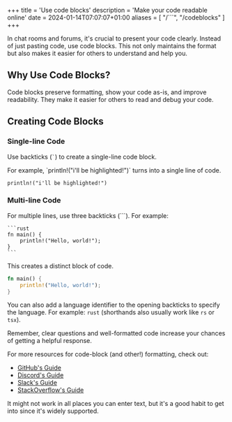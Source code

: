 +++
title = 'Use code blocks'
description = 'Make your code readable online'
date = 2024-01-14T07:07:07+01:00
aliases = [ "/```", "/codeblocks" ]
+++

In chat rooms and forums, it's crucial to present your code clearly. Instead of just pasting code, use code blocks. This not only maintains the format but also makes it easier for others to understand and help you.

## Why Use Code Blocks?

Code blocks preserve formatting, show your code as-is, and improve readability. They make it easier for others to read and debug your code.

## Creating Code Blocks

### Single-line Code

Use backticks (`` ` ``) to create a single-line code block.

For example,
\`println!("i'll be highlighted!")\` turns into a single line of code.

`println!("i'll be highlighted!")`

### Multi-line Code

For multiple lines, use three backticks (```). For example:

````
```rust
fn main() {
    println!("Hello, world!");
}
```
````

This creates a distinct block of code.

```rust
fn main() {
    println!("Hello, world!");
}
```

You can also add a language identifier to the opening backticks to specify the language. For example: `rust` (shorthands also usually work like `rs` or `tsx`).

Remember, clear questions and well-formatted code increase your chances of getting a helpful response.

For more resources for code-block (and other!) formatting, check out:

-   [GitHub's Guide](https://docs.github.com/en/get-started/writing-on-github/working-with-advanced-formatting/creating-and-highlighting-code-blocks)
-   [Discord's Guide](https://support.discord.com/hc/en-us/articles/210298617-Markdown-Text-101-Chat-Formatting-Bold-Italic-Underline-#h_01GY0DAKGXDEHE263BCAYEGFJA)
-   [Slack's Guide](https://slack.com/intl/en-ca/help/articles/204145658-Format-your-messages)
-   [StackOverflow's Guide](https://stackoverflow.com/editing-help#syntax-highlighting)

It might not work in all places you can enter text, but it's a good habit to get into since it's widely supported.
